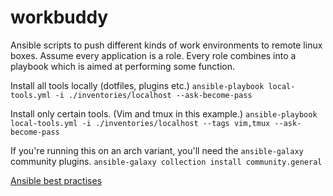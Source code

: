 # workbuddy

Ansible scripts to push different kinds of work environments to remote linux boxes.
Assume every application is a role. Every role combines into a playbook which is aimed at performing some function.

Install all tools locally (dotfiles, plugins etc.)
`ansible-playbook local-tools.yml -i ./inventories/localhost --ask-become-pass`

Install only certain tools. (Vim and tmux in this example.)
`ansible-playbook local-tools.yml -i ./inventories/localhost --tags vim,tmux --ask-become-pass`

If you're running this on an arch variant, you'll need the `ansible-galaxy` community plugins.
`ansible-galaxy collection install community.general`



[Ansible best practises](https://docs.ansible.com/ansible/2.8/user_guide/playbooks_best_practices.html)
